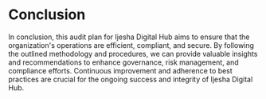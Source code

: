 # Conclusion

In conclusion, this audit plan for Ijesha Digital Hub aims to ensure that the organization's operations are efficient, compliant, and secure. By following the outlined methodology and procedures, we can provide valuable insights and recommendations to enhance governance, risk management, and compliance efforts. Continuous improvement and adherence to best practices are crucial for the ongoing success and integrity of Ijesha Digital Hub.
